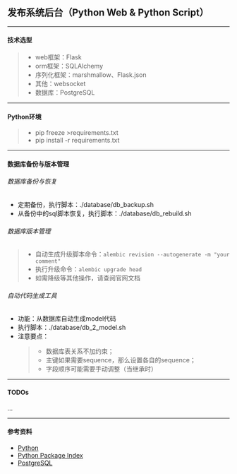 ## 发布系统后台（Python Web & Python Script）

---
#### 技术选型
> - web框架：Flask
> - orm框架：SQLAlchemy
> - 序列化框架：marshmallow、Flask.json
> - 其他：websocket
> - 数据库：PostgreSQL

---
#### Python环境
> - pip freeze >requirements.txt
> - pip install -r requirements.txt

---
#### 数据库备份与版本管理
###### 数据库备份与恢复
* 定期备份，执行脚本：./database/db_backup.sh
* 从备份中的sql脚本恢复，执行脚本：./database/db_rebuild.sh

###### 数据库版本管理
> - 自动生成升级脚本命令：```alembic revision --autogenerate -m "your comment"```
> - 执行升级命令：```alembic upgrade head```
> - 如需降级等其他操作，请查阅官网文档
    
###### 自动代码生成工具
* 功能：从数据库自动生成model代码
* 执行脚本：./database/db_2_model.sh
* 注意要点：
    > - 数据库表关系不加约束；
    > - 主键如果需要sequence，那么设置各自的sequence；
    > - 字段顺序可能需要手动调整（当继承时）

---
#### TODOs
...

---
#### 参考资料
* [Python](https://www.python.org/)
* [Python Package Index](https://pypi.org/)
* [PostgreSQL](https://www.postgresql.org/)
